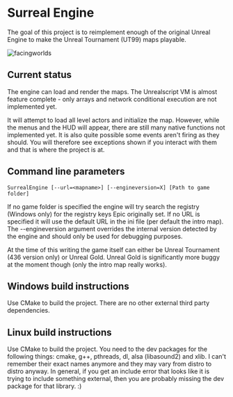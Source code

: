 # Surreal Engine

The goal of this project is to reimplement enough of the original Unreal Engine to make the Unreal Tournament (UT99) maps playable.

![facingworlds](https://user-images.githubusercontent.com/5136903/125014285-afc65580-e06d-11eb-80c0-0a1992a7d0ff.jpg)

## Current status

The engine can load and render the maps. The Unrealscript VM is almost feature complete - only arrays and network conditional execution are not implemented yet.

It will attempt to load all level actors and initialize the map. However, while the menus and the HUD will appear, there are still many native functions not implemented yet. It is also quite possible some events aren't firing as they should. You will therefore see exceptions shown if you interact with them and that is where the project is at.

## Command line parameters

`SurrealEngine [--url=<mapname>] [--engineversion=X] [Path to game folder]`

If no game folder is specified the engine will try search the registry (Windows only) for the registry keys Epic originally set. If no URL is specified it will use the default URL in the ini file (per default the intro map). The --engineversion argument overrides the internal version detected by the engine and should only be used for debugging purposes.

At the time of this writing the game itself can either be Unreal Tournament (436 version only) or Unreal Gold. Unreal Gold is significantly more buggy at the moment though (only the intro map really works).

## Windows build instructions

Use CMake to build the project. There are no other external third party dependencies.

## Linux build instructions

Use CMake to build the project. You need to the dev packages for the following things: cmake, g++, pthreads, dl, alsa (libasound2) and xlib. I can't remember their exact names anymore and they may vary from distro to distro anyway. In general, if you get an include error that looks like it is trying to include something external, then you are probably missing the dev package for that library. :)
